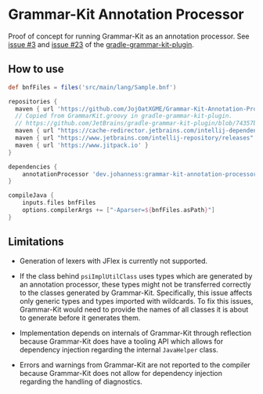 Grammar-Kit Annotation Processor
================================

Proof of concept for running Grammar-Kit as an annotation processor. See
[issue #3] and [issue #23] of the [gradle-grammar-kit-plugin].

How to use
----------

```groovy
def bnfFiles = files('src/main/lang/Sample.bnf')

repositories {
  maven { url 'https://github.com/JojOatXGME/Grammar-Kit-Annotation-Processor/raw/maven-repository' }
  // Copied from GrammarKit.groovy in gradle-grammar-kit-plugin.
  // https://github.com/JetBrains/gradle-grammar-kit-plugin/blob/74357beb863e910515a0843293f11a0cbb16623e/src/main/groovy/org/jetbrains/grammarkit/GrammarKit.groovy#L12-L16
  maven { url "https://cache-redirector.jetbrains.com/intellij-dependencies" }
  maven { url "https://www.jetbrains.com/intellij-repository/releases" }
  maven { url 'https://www.jitpack.io' }
}

dependencies {
    annotationProcessor 'dev.johanness:grammar-kit-annotation-processor:0.1.0'
}

compileJava {
    inputs.files bnfFiles
    options.compilerArgs += ["-Aparser=${bnfFiles.asPath}"]
}
```

Limitations
-----------

* Generation of lexers with JFlex is currently not supported.

* If the class behind `psiImplUtilClass` uses types which are generated
  by an annotation processor, these types might not be transferred
  correctly to the classes generated by Grammar-Kit. Specifically, this
  issue affects only generic types and types imported with wildcards. To
  fix this issues, Grammar-Kit would need to provide the names of all
  classes it is about to generate before it generates them.

* Implementation depends on internals of Grammar-Kit through reflection
  because Grammar-Kit does have a tooling API which allows for
  dependency injection regarding the internal `JavaHelper` class.

* Errors and warnings from Grammar-Kit are not reported to the compiler
  because Grammar-Kit does not allow for dependency injection regarding
  the handling of diagnostics.

[gradle-grammar-kit-plugin]:
<https://github.com/JetBrains/gradle-grammar-kit-plugin>
"JetBrains/gradle-grammar-kit-plugin: Gradle plugin for generating lexers (with JFlex) and BNF parsers (with Grammar-Kit) for IntelliJ language plugins"
[issue #3]:
<https://github.com/JetBrains/gradle-grammar-kit-plugin/issues/3>
"Code generation isn&#39;t equal with Grammar-Kit · Issue #3 · JetBrains/gradle-grammar-kit-plugin"
[issue #23]:
<https://github.com/JetBrains/gradle-grammar-kit-plugin/issues/23>
"ImplUtil class not found · Issue #23 · JetBrains/gradle-grammar-kit-plugin"

